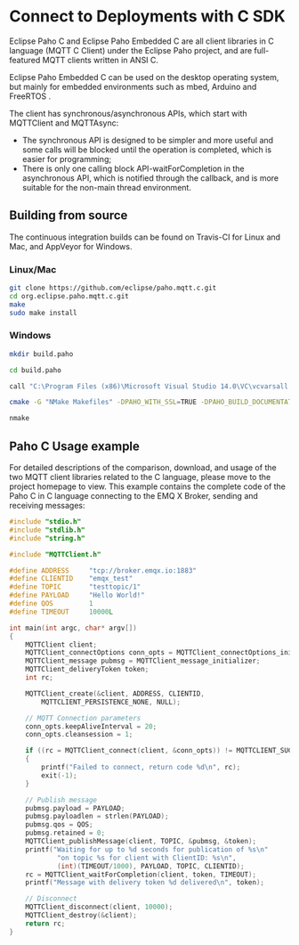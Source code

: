# Connect to Deployments with C SDK

Eclipse Paho C and Eclipse Paho Embedded C are all client libraries in C language (MQTT C Client) under the Eclipse Paho project, and are full-featured MQTT clients written in ANSI C.

Eclipse Paho Embedded C can be used on the desktop operating system, but mainly for embedded environments such as mbed, Arduino and FreeRTOS .

The client has synchronous/asynchronous APIs, which start with MQTTClient and MQTTAsync:

* The synchronous API is designed to be simpler and more useful and some calls will be blocked until the operation is completed, which is easier for programming;
* There is only one calling block API-waitForCompletion in the asynchronous API, which is notified through the callback, and is more suitable for the non-main thread environment.

## Building from source
The continuous integration builds can be found on Travis-CI for Linux and Mac, and AppVeyor for Windows.

### Linux/Mac
```bash
git clone https://github.com/eclipse/paho.mqtt.c.git
cd org.eclipse.paho.mqtt.c.git
make
sudo make install
```

### Windows
```bash
mkdir build.paho

cd build.paho

call "C:\Program Files (x86)\Microsoft Visual Studio 14.0\VC\vcvarsall.bat" x64

cmake -G "NMake Makefiles" -DPAHO_WITH_SSL=TRUE -DPAHO_BUILD_DOCUMENTATION=FALSE -DPAHO_BUILD_SAMPLES=TRUE -DCMAKE_BUILD_TYPE=Release -DCMAKE_VERBOSE_MAKEFILE=TRUE ..

nmake
```


## Paho C Usage example
For detailed descriptions of the comparison, download, and usage of the two MQTT client libraries related to the C language, please move to the project homepage to view. This example contains the complete code of the Paho C in C language connecting to the EMQ X Broker, sending and receiving messages:
```c
#include "stdio.h"
#include "stdlib.h"
#include "string.h"

#include "MQTTClient.h"

#define ADDRESS     "tcp://broker.emqx.io:1883"
#define CLIENTID    "emqx_test"
#define TOPIC       "testtopic/1"
#define PAYLOAD     "Hello World!"
#define QOS         1
#define TIMEOUT     10000L

int main(int argc, char* argv[])
{
    MQTTClient client;
    MQTTClient_connectOptions conn_opts = MQTTClient_connectOptions_initializer;
    MQTTClient_message pubmsg = MQTTClient_message_initializer;
    MQTTClient_deliveryToken token;
    int rc;

    MQTTClient_create(&client, ADDRESS, CLIENTID,
        MQTTCLIENT_PERSISTENCE_NONE, NULL);

    // MQTT Connection parameters
    conn_opts.keepAliveInterval = 20;
    conn_opts.cleansession = 1;

    if ((rc = MQTTClient_connect(client, &conn_opts)) != MQTTCLIENT_SUCCESS)
    {
        printf("Failed to connect, return code %d\n", rc);
        exit(-1);
    }

    // Publish message
    pubmsg.payload = PAYLOAD;
    pubmsg.payloadlen = strlen(PAYLOAD);
    pubmsg.qos = QOS;
    pubmsg.retained = 0;
    MQTTClient_publishMessage(client, TOPIC, &pubmsg, &token);
    printf("Waiting for up to %d seconds for publication of %s\n"
            "on topic %s for client with ClientID: %s\n",
            (int)(TIMEOUT/1000), PAYLOAD, TOPIC, CLIENTID);
    rc = MQTTClient_waitForCompletion(client, token, TIMEOUT);
    printf("Message with delivery token %d delivered\n", token);

    // Disconnect
    MQTTClient_disconnect(client, 10000);
    MQTTClient_destroy(&client);
    return rc;
}
```